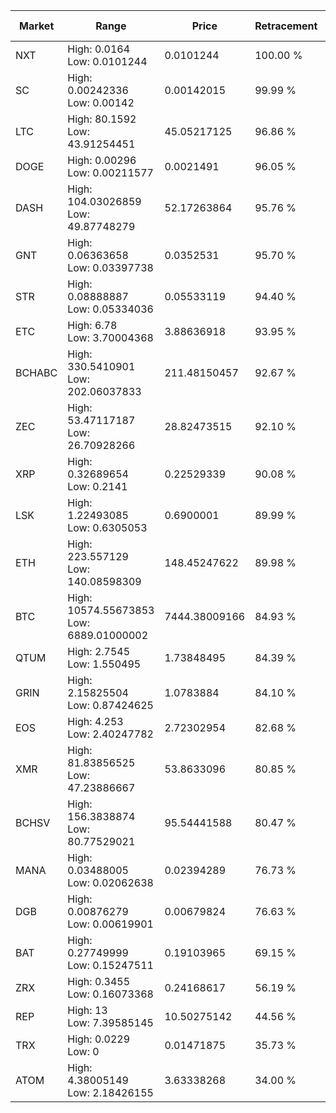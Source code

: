 | Market | Range | Price| Retracement | Doubles to 50% |
| --- | --- | --- | --- | --- |
| NXT | High: 0.0164<br />Low: 0.0101244 | 0.0101244 | 100.00 % | 1.31 |
| SC | High: 0.00242336<br />Low: 0.00142 | 0.00142015 | 99.99 % | 1.35 |
| LTC | High: 80.1592<br />Low: 43.91254451 | 45.05217125 | 96.86 % | 1.38 |
| DOGE | High: 0.00296<br />Low: 0.00211577 | 0.0021491 | 96.05 % | 1.18 |
| DASH | High: 104.03026859<br />Low: 49.87748279 | 52.17263864 | 95.76 % | 1.47 |
| GNT | High: 0.06363658<br />Low: 0.03397738 | 0.0352531 | 95.70 % | 1.38 |
| STR | High: 0.08888887<br />Low: 0.05334036 | 0.05533119 | 94.40 % | 1.29 |
| ETC | High: 6.78<br />Low: 3.70004368 | 3.88636918 | 93.95 % | 1.35 |
| BCHABC | High: 330.5410901<br />Low: 202.06037833 | 211.48150457 | 92.67 % | 1.26 |
| ZEC | High: 53.47117187<br />Low: 26.70928266 | 28.82473515 | 92.10 % | 1.39 |
| XRP | High: 0.32689654<br />Low: 0.2141 | 0.22529339 | 90.08 % | 1.20 |
| LSK | High: 1.22493085<br />Low: 0.6305053 | 0.6900001 | 89.99 % | 1.34 |
| ETH | High: 223.557129<br />Low: 140.08598309 | 148.45247622 | 89.98 % | 1.22 |
| BTC | High: 10574.55673853<br />Low: 6889.01000002 | 7444.38009166 | 84.93 % | 1.17 |
| QTUM | High: 2.7545<br />Low: 1.550495 | 1.73848495 | 84.39 % | 1.24 |
| GRIN | High: 2.15825504<br />Low: 0.87424625 | 1.0783884 | 84.10 % | 1.41 |
| EOS | High: 4.253<br />Low: 2.40247782 | 2.72302954 | 82.68 % | 1.22 |
| XMR | High: 81.83856525<br />Low: 47.23886667 | 53.8633096 | 80.85 % | 1.20 |
| BCHSV | High: 156.3838874<br />Low: 80.77529021 | 95.54441588 | 80.47 % | 1.24 |
| MANA | High: 0.03488005<br />Low: 0.02062638 | 0.02394289 | 76.73 % | 1.16 |
| DGB | High: 0.00876279<br />Low: 0.00619901 | 0.00679824 | 76.63 % | 1.10 |
| BAT | High: 0.27749999<br />Low: 0.15247511 | 0.19103965 | 69.15 % | 1.13 |
| ZRX | High: 0.3455<br />Low: 0.16073368 | 0.24168617 | 56.19 % | 1.05 |
| REP | High: 13<br />Low: 7.39585145 | 10.50275142 | 44.56 % | 0.00 |
| TRX | High: 0.0229<br />Low: 0 | 0.01471875 | 35.73 % | 0.00 |
| ATOM | High: 4.38005149<br />Low: 2.18426155 | 3.63338268 | 34.00 % | 0.00 |
